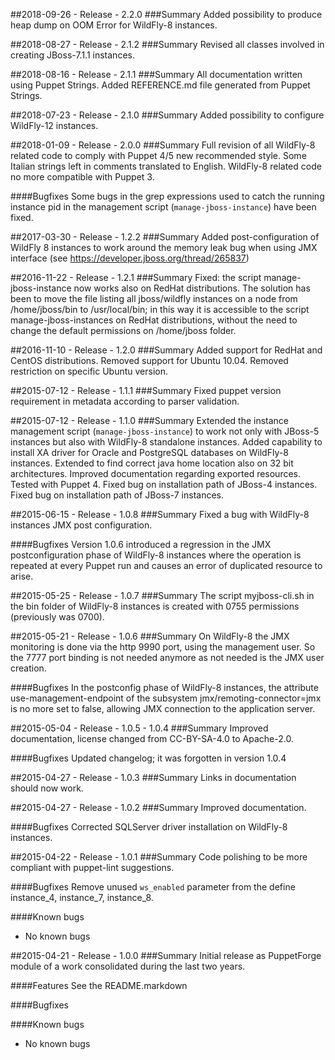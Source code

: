 ##2018-09-26 - Release - 2.2.0
###Summary
Added possibility to produce heap dump on OOM Error for WildFly-8 instances.

##2018-08-27 - Release - 2.1.2
###Summary
Revised all classes involved in creating JBoss-7.1.1 instances.

##2018-08-16 - Release - 2.1.1
###Summary
All documentation written using Puppet Strings.
Added REFERENCE.md file generated from Puppet Strings.

##2018-07-23 - Release - 2.1.0
###Summary
Added possibility to configure WildFly-12 instances.

##2018-01-09 - Release - 2.0.0
###Summary
Full revision of all WildFly-8 related code to comply with Puppet 4/5 new recommended style.
Some Italian strings left in comments translated to English.
WildFly-8 related code no more compatible with Puppet 3.

####Bugfixes
Some bugs in the grep expressions used to catch the running instance pid in the management script (`manage-jboss-instance`) have been fixed.

##2017-03-30 - Release - 1.2.2
###Summary
Added post-configuration of WildFly 8 instances to work around the memory leak bug when using JMX interface (see https://developer.jboss.org/thread/265837)

##2016-11-22 - Release - 1.2.1
###Summary
Fixed: the script manage-jboss-instance now works also on RedHat distributions. The solution has been to move the file listing all jboss/wildfly instances on a node from /home/jboss/bin to /usr/local/bin; in this way it is accessible to the script manage-jboss-instances on RedHat distributions, without the need to change the default permissions on /home/jboss folder.

##2016-11-10 - Release - 1.2.0
###Summary
Added support for RedHat and CentOS distributions.
Removed support for Ubuntu 10.04.
Removed restriction on specific Ubuntu version.

##2015-07-12 - Release - 1.1.1
###Summary
Fixed puppet version requirement in metadata according to parser validation.

##2015-07-12 - Release - 1.1.0
###Summary
Extended the instance management script (`manage-jboss-instance`) to work not only with JBoss-5 instances but also with WildFly-8 standalone instances.
Added capability to install XA driver for Oracle and PostgreSQL databases on WildFly-8 instances.
Extended to find correct java home location also on 32 bit architectures.
Improved documentation regarding exported resources.
Tested with Puppet 4.
Fixed bug on installation path of JBoss-4 instances.
Fixed bug on installation path of JBoss-7 instances.

##2015-06-15 - Release - 1.0.8
###Summary
Fixed a bug with WildFly-8 instances JMX post configuration.

####Bugfixes
Version 1.0.6 introduced a regression in the JMX postconfiguration phase of WildFly-8 instances where the operation is repeated at every Puppet run and causes an error of duplicated resource to arise.

##2015-05-25 - Release - 1.0.7
###Summary
The script myjboss-cli.sh in the bin folder of WildFly-8 instances is created with 0755 permissions (previously was 0700).

##2015-05-21 - Release - 1.0.6
###Summary
On WildFly-8 the JMX monitoring is done via the http 9990 port, using the management user. So the 7777 port binding is not needed anymore as not needed is the JMX user creation.

####Bugfixes
In the postconfig phase of WildFly-8 instances, the attribute use-management-endpoint of the subsystem jmx/remoting-connector=jmx is no more set to false, allowing JMX connection to the application server.

##2015-05-04 - Release - 1.0.5 - 1.0.4
###Summary
Improved documentation, license changed from CC-BY-SA-4.0 to Apache-2.0.

####Bugfixes
Updated changelog; it was forgotten in version 1.0.4

##2015-04-27 - Release - 1.0.3
###Summary
Links in documentation should now work.

##2015-04-27 - Release - 1.0.2
###Summary
Improved documentation.

####Bugfixes
Corrected SQLServer driver installation on WildFly-8 instances.

##2015-04-22 - Release - 1.0.1
###Summary
Code polishing to be more compliant with puppet-lint suggestions.

####Bugfixes
Remove unused `ws_enabled` parameter from the define instance_4, instance_7, instance_8.

####Known bugs
* No known bugs

##2015-04-21 - Release - 1.0.0
###Summary
Initial release as PuppetForge module of a work consolidated during the last two years.

####Features
See the README.markdown

####Bugfixes

####Known bugs
* No known bugs
